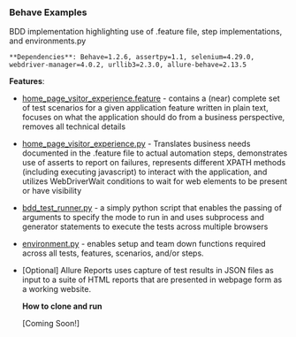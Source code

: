 ### Behave Examples

BDD implementation highlighting use of .feature file, step implementations, and environments.py

  `**Dependencies**: Behave=1.2.6, assertpy=1.1, selenium=4.29.0, webdriver-manager=4.0.2, urllib3=2.3.0, allure-behave=2.13.5
  `

   **Features**:

* [home_page_vsitor_experience.feature](https://github.com/QualityEngineering101/eqe-python-scripts/blob/main/behave/features/home_page_visitor_experience.feature) - contains a (near) complete set of test scenarios for a given application feature written in plain text, focuses on what the application should do from a business perspective, removes all technical details
* [home_page_visitor_experience.py](https://github.com/QualityEngineering101/eqe-python-scripts/blob/main/behave/features/steps/home_page_visitor_experience.py) - Translates business needs documented in the .feature file to actual automation steps, demonstrates use of asserts to report on failures, represents different XPATH methods (including executing javascript) to interact with the application, and utilizes WebDriverWait conditions to wait for web elements to be present or have visibility
* [bdd_test_runner.py](https://github.com/QualityEngineering101/eqe-python-scripts/blob/main/behave/bdd_test_runner.py) - a simply python script that enables the passing of arguments to specify the mode to run in and uses subprocess and generator statements to execute the tests across multiple browsers
* [environment.py](https://github.com/QualityEngineering101/eqe-python-scripts/blob/main/behave/features/environment.py) - enables setup and team down functions required across all tests, features, scenarios, and/or steps.
* [Optional] Allure Reports uses capture of test results in JSON files as input to a suite of HTML reports that are presented in webpage form as a working website.

  **How to clone and run**
  
  [Coming Soon!]